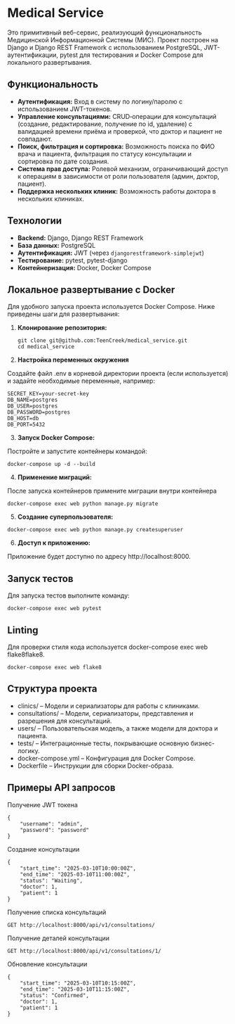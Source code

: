 # Medical Service

Это примитивный веб-сервис, реализующий функциональность Медицинской Информационной Системы (МИС). Проект построен на Django и Django REST Framework с использованием PostgreSQL, JWT-аутентификации, pytest для тестирования и Docker Compose для локального развертывания.

## Функциональность

- **Аутентификация:** Вход в систему по логину/паролю с использованием JWT-токенов.
- **Управление консультациями:** CRUD‑операции для консультаций (создание, редактирование, получение по id, удаление) с валидацией времени приёма и проверкой, что доктор и пациент не совпадают.
- **Поиск, фильтрация и сортировка:** Возможность поиска по ФИО врача и пациента, фильтрация по статусу консультации и сортировка по дате создания.
- **Система прав доступа:** Ролевой механизм, ограничивающий доступ к операциям в зависимости от роли пользователя (админ, доктор, пациент).
- **Поддержка нескольких клиник:** Возможность работы доктора в нескольких клиниках.

## Технологии

- **Backend:** Django, Django REST Framework
- **База данных:** PostgreSQL
- **Аутентификация:** JWT (через `djangorestframework-simplejwt`)
- **Тестирование:** pytest, pytest-django
- **Контейнеризация:** Docker, Docker Compose

## Локальное развертывание с Docker

Для удобного запуска проекта используется Docker Compose. Ниже приведены шаги для развертывания:

1. **Клонирование репозитория:**

   ```
   git clone git@github.com:TeenCreek/medical_service.git
   cd medical_service
   ```

2. **Настройка переменных окружения**

Создайте файл .env в корневой директории проекта (если используется) и задайте необходимые переменные, например:

```
SECRET_KEY=your-secret-key
DB_NAME=postgres
DB_USER=postgres
DB_PASSWORD=postgres
DB_HOST=db
DB_PORT=5432
```

3. **Запуск Docker Compose:**

Постройте и запустите контейнеры командой:

```
docker-compose up -d --build
```

4. **Применение миграций:**

После запуска контейнеров примените миграции внутри контейнера

```
docker-compose exec web python manage.py migrate
```

5. **Создание суперпользователя:**

```
docker-compose exec web python manage.py createsuperuser
```

6. **Доступ к приложению:**

Приложение будет доступно по адресу http://localhost:8000.

## Запуск тестов

Для запуска тестов выполните команду:

```
docker-compose exec web pytest
```

## Linting

Для проверки стиля кода используется docker-compose exec web flake8flake8.

```
docker-compose exec web flake8
```

## Структура проекта

- clinics/ – Модели и сериализаторы для работы с клиниками.
- consultations/ – Модели, сериализаторы, представления и разрешения для консультаций.
- users/ – Пользовательская модель, а также модели для доктора и пациента.
- tests/ – Интеграционные тесты, покрывающие основную бизнес-логику.
- docker-compose.yml – Конфигурация для Docker Compose.
- Dockerfile – Инструкции для сборки Docker-образа.

## Примеры API запросов

Получение JWT токена

```
{
    "username": "admin",
    "password": "password"
}
```

Создание консультации

```
{
    "start_time": "2025-03-10T10:00:00Z",
    "end_time": "2025-03-10T11:00:00Z",
    "status": "Waiting",
    "doctor": 1,
    "patient": 1
}
```

Получение списка консультаций

```
GET http://localhost:8000/api/v1/consultations/
```

Получение деталей консультации

```
GET http://localhost:8000/api/v1/consultations/1/
```

Обновление консультации

```
{
    "start_time": "2025-03-10T10:15:00Z",
    "end_time": "2025-03-10T11:15:00Z",
    "status": "Confirmed",
    "doctor": 1,
    "patient": 1
}
```

